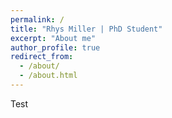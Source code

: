 ```yaml
---
permalink: /
title: "Rhys Miller | PhD Student"
excerpt: "About me"
author_profile: true
redirect_from: 
  - /about/
  - /about.html
---
```


Test